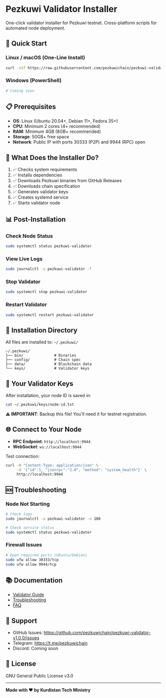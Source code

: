 # Pezkuwi Validator Installer

One-click validator installer for Pezkuwi testnet. Cross-platform scripts for automated node deployment.

## 🚀 Quick Start

### Linux / macOS (One-Line Install)
```bash
curl -sSf https://raw.githubusercontent.com/pezkuwichain/pezkuwi-validator-v1.0.0/main/scripts/linux/install-validator.sh | bash
```

### Windows (PowerShell)
```powershell
# Coming soon
```

## 📋 Prerequisites

- **OS**: Linux (Ubuntu 20.04+, Debian 11+, Fedora 35+)
- **CPU**: Minimum 2 cores (4+ recommended)
- **RAM**: Minimum 4GB (8GB+ recommended)
- **Storage**: 50GB+ free space
- **Network**: Public IP with ports 30333 (P2P) and 9944 (RPC) open

## 🔧 What Does the Installer Do?

1. ✅ Checks system requirements
2. ✅ Installs dependencies
3. ✅ Downloads Pezkuwi binaries from GitHub Releases
4. ✅ Downloads chain specification
5. ✅ Generates validator keys
6. ✅ Creates systemd service
7. ✅ Starts validator node

## 📊 Post-Installation

### Check Node Status
```bash
sudo systemctl status pezkuwi-validator
```

### View Live Logs
```bash
sudo journalctl -u pezkuwi-validator -f
```

### Stop Validator
```bash
sudo systemctl stop pezkuwi-validator
```

### Restart Validator
```bash
sudo systemctl restart pezkuwi-validator
```

## 📁 Installation Directory

All files are installed to: `~/.pezkuwi/`
```
~/.pezkuwi/
├── bin/              # Binaries
├── config/           # Chain spec
├── data/             # Blockchain data
└── keys/             # Validator keys
```

## 🔑 Your Validator Keys

After installation, your node ID is saved in:
```bash
cat ~/.pezkuwi/keys/node-id.txt
```

**⚠️ IMPORTANT**: Backup this file! You'll need it for testnet registration.

## 🌐 Connect to Your Node

- **RPC Endpoint**: `http://localhost:9944`
- **WebSocket**: `ws://localhost:9944`

Test connection:
```bash
curl -H "Content-Type: application/json" \
     -d '{"id":1, "jsonrpc":"2.0", "method": "system_health"}' \
     http://localhost:9944
```

## 🆘 Troubleshooting

### Node Not Starting
```bash
# Check logs
sudo journalctl -u pezkuwi-validator -n 100

# Check service status
sudo systemctl status pezkuwi-validator
```

### Firewall Issues
```bash
# Open required ports (Ubuntu/Debian)
sudo ufw allow 30333/tcp
sudo ufw allow 9944/tcp
```

## 📚 Documentation

- [Validator Guide](./docs/VALIDATOR-GUIDE.md)
- [Troubleshooting](./docs/TROUBLESHOOTING.md)
- [FAQ](./docs/FAQ.md)

## 🤝 Support

- GitHub Issues: https://github.com/pezkuwichain/pezkuwi-validator-v1.0.0/issues
- Telegram: https://t.me/pezkuwichain
- Discord: Coming soon

## 📜 License

GNU General Public License v3.0

---

**Made with ❤️ by Kurdistan Tech Ministry**
